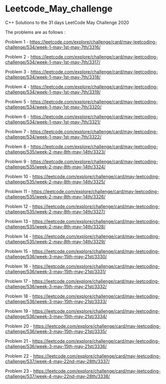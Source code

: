 # Leetcode_May_challenge
C++
Solutions to the 31 days LeetCode May Challenge 2020

The problems are as follows :

Problem 1 - https://leetcode.com/explore/challenge/card/may-leetcoding-challenge/534/week-1-may-1st-may-7th/3316/

Problem 2 - https://leetcode.com/explore/challenge/card/may-leetcoding-challenge/534/week-1-may-1st-may-7th/3317/

Problem 3 - https://leetcode.com/explore/challenge/card/may-leetcoding-challenge/534/week-1-may-1st-may-7th/3318/

Problem 4 - https://leetcode.com/explore/challenge/card/may-leetcoding-challenge/534/week-1-may-1st-may-7th/3319/

Problem 5 - https://leetcode.com/explore/challenge/card/may-leetcoding-challenge/534/week-1-may-1st-may-7th/3320/

Problem 6 - https://leetcode.com/explore/challenge/card/may-leetcoding-challenge/534/week-1-may-1st-may-7th/3321/

Problem 7 - https://leetcode.com/explore/challenge/card/may-leetcoding-challenge/534/week-1-may-1st-may-7th/3322/

Problem 8 - https://leetcode.com/explore/challenge/card/may-leetcoding-challenge/535/week-2-may-8th-may-14th/3323/

Problem 9 - https://leetcode.com/explore/challenge/card/may-leetcoding-challenge/535/week-2-may-8th-may-14th/3324/

Problem 10 - https://leetcode.com/explore/challenge/card/may-leetcoding-challenge/535/week-2-may-8th-may-14th/3325/

Problem 11 - https://leetcode.com/explore/challenge/card/may-leetcoding-challenge/535/week-2-may-8th-may-14th/3326/

Problem 12 - https://leetcode.com/explore/challenge/card/may-leetcoding-challenge/535/week-2-may-8th-may-14th/3327/

Problem 13 - https://leetcode.com/explore/challenge/card/may-leetcoding-challenge/535/week-2-may-8th-may-14th/3328/

Problem 14 - https://leetcode.com/explore/challenge/card/may-leetcoding-challenge/535/week-2-may-8th-may-14th/3329/

Problem 15 - https://leetcode.com/explore/challenge/card/may-leetcoding-challenge/536/week-3-may-15th-may-21st/3330/

Problem 16 - https://leetcode.com/explore/challenge/card/may-leetcoding-challenge/536/week-3-may-15th-may-21st/3331/

Problem 17 - https://leetcode.com/explore/challenge/card/may-leetcoding-challenge/536/week-3-may-15th-may-21st/3332/

Problem 18 - https://leetcode.com/explore/challenge/card/may-leetcoding-challenge/536/week-3-may-15th-may-21st/3333/

Problem 19 - https://leetcode.com/explore/challenge/card/may-leetcoding-challenge/536/week-3-may-15th-may-21st/3334/

Problem 20 - https://leetcode.com/explore/challenge/card/may-leetcoding-challenge/536/week-3-may-15th-may-21st/3335/

Problem 21 - https://leetcode.com/explore/challenge/card/may-leetcoding-challenge/536/week-3-may-15th-may-21st/3336/

Problem 22 - https://leetcode.com/explore/challenge/card/may-leetcoding-challenge/537/week-4-may-22nd-may-28th/3337/

Problem 23 - https://leetcode.com/explore/challenge/card/may-leetcoding-challenge/537/week-4-may-22nd-may-28th/3338/
